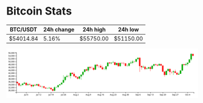 # Bitcoin Stats

BTC/USDT|24h change|24h high|24h low|
|---|---|---|---|
|$54014.84|5.16%|$55750.00|$51150.00|

<img src="./chart.svg">
